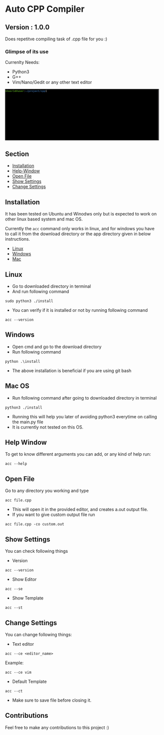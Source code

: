 # Auto CPP Compiler
## Version : 1.0.0

Does repetitve compiling task of .cpp file for you :)

### Glimpse of its use

Currenlty Needs:
- Python3
- G++
- Vim/Nano/Gedit or any other text editor

![Prview](./assets/preview.gif)

## Section
- [Installation](#installation)
- [Help-Window](#help-window)
- [Open File](#open-file)
- [Show Settings](#show-settings)
- [Change Settings](#change-settings)

## Installation

It has been tested on Ubuntu and Winodws only but is expected to work on other linux based system and mac OS.

Currently the `acc` command only works in linux, and for windows you have to call it from the download directory or the app directory given in below instructions.  

- [Linux](#linux)
- [Windows](#Windows)
- [Mac](#Mac-OS)

## Linux
- Go to downloaded directory in terminal
- And run following command
```
sudo python3 ./install
```
- You can verify if it is installed or not by running following command
```
acc --version
```

## Windows
- Open cmd and go to the download directory
- Run following command
```
python .\install
```
- The above installation is beneficial if you are using git bash

## Mac OS
- Run following command after going to downloaded directory in terminal
```
python3 ./install
```
- Running this will help you later of avoiding python3 everytime on calling the main.py file
- It is currently not tested on this OS.

## Help Window
To get to know different arguments you can add, or any kind of help run:
```
acc --help
```

## Open File
Go to any directory you working and type
```
acc file.cpp
```
- This will open it in the provided editor, and creates a.out output file.
- If you want to give custom output file run
```
acc file.cpp -co custom.out
```

## Show Settings
You can check following things
- Version
```
acc --version
```
- Show Editor
```
acc --se
```
- Show Template
```
acc --st
```

## Change Settings
You can change following things:
- Text editor
```
acc --ce <editor_name>
```
Example:
```
acc --ce vim
```
- Default Template
```
acc --ct
```
- Make sure to save file before closing it.

## Contributions
Feel free to make any contributions to this project :)
